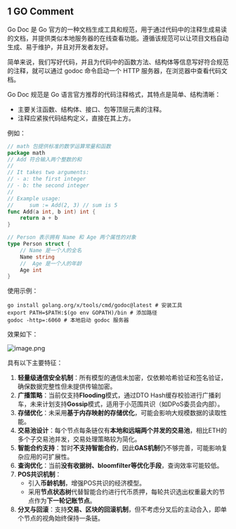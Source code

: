 ## 1 GO Comment

Go Doc 是 Go 官方的一种文档生成工具和规范，用于通过代码中的注释生成易读的文档，并提供类似本地服务器的在线查看功能。遵循该规范可以让项目文档自动生成、易于维护，并且对开发者友好。

简单来说，我们写好代码，并且为代码中的函数方法、结构体等信息写好符合规范的注释，就可以通过 godoc 命令启动一个 HTTP 服务器，在浏览器中查看代码文档。

Go Doc 规范是 Go 语言官方推荐的代码注释格式，其特点是简单、结构清晰：
- 主要关注函数、结构体、接口、包等顶层元素的注释。
- 注释应紧挨代码结构定义，直接在其上方。

例如：

```go
// math 包提供标准的数学运算常量和函数
package math
// Add 符合输入两个整数的和
//
// It takes two arguments:
// - a: the first integer
// - b: the second integer
//
// Example usage:
//     sum := Add(2, 3) // sum is 5
func Add(a int, b int) int {
    return a + b
}

// Person 表示拥有 Name 和 Age 两个属性的对象
type Person struct {
    // Name 是一个人的全名
    Name string
    //  Age 是一个人的年龄
    Age int
}
```

使用示例：

```shell
go install golang.org/x/tools/cmd/godoc@latest # 安装工具
export PATH=$PATH:$(go env GOPATH)/bin # 添加路径
godoc -http=:6060 # 本地启动 godoc 服务器
```

效果如下：

![image.png](https://ceyewan.oss-cn-beijing.aliyuncs.com/typora/20250129202857.png)

具有以下主要特征：

1. **轻量级通信安全机制**：所有模型的通信未加密，仅依赖哈希验证和签名验证，确保数据完整性但未提供传输加密。
2. **广播策略**：当前仅支持**Flooding**模式，通过DTO Hash缓存校验进行广播刹车，未来计划支持**Gossip**模式，适用于小范围共识（如DPoS委员会内部）。
3. **存储优化**：未采用**基于内存映射的存储优化**，可能会影响大规模数据的读取性能。
4. **交易池设计**：每个节点每条链仅有**本地和远端两个并发的交易池**，相比ETH的多个子交易池并发，交易处理策略较为简化。
5. **智能合约支持**：暂时**不支持智能合约**，因此**GAS机制**仍不够完善，可能影响复杂应用的可扩展性。
6. **查询优化**：当前**没有收据树、bloomfilter等优化手段**，查询效率可能较低。
7. **POS共识机制**：
	- 引入**币龄机制**，增强POS共识的经济模型。
	- 采用**节点状态树**代替智能合约进行代币质押，每轮共识选出权重最大的节点作为**下一轮记账节点**。
1. **分叉与回滚**：支持**交易、区块的回滚机制**，但不考虑分叉后的主动合入，即单个节点的视角始终保持一条链。